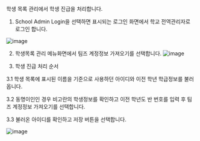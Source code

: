 학생 목록 관리에서 학생 진급을 처리합니다.

1. School Admin Login을 선택하면 표시되는 로그인 화면에서 학교 전역관리자로 로그인 합니다.
 
![image](https://user-images.githubusercontent.com/16409151/213897146-cc7f46e8-fb4f-4999-9b59-e5bf10629e37.png)

2. 학생목록 관리 메뉴화면에서 팀즈 계정정보 가져오기를 선택합니다.
![image](https://user-images.githubusercontent.com/16409151/213898913-373aa42b-7b60-46bf-9af9-07de83d9ee34.png)

3. 학생 진급 처리 순서
 
  3.1 학생 목록에 표시된 이름을 기준으로 사용하던 아이디와 이전 학년 학급정보를 불러옵니다. 

  3.2 동명이인인 경우 비고란의 학생정보를 확인하고 이전 학년도 반 번호를 입력 후 팀즈 계정정보 가져오기를 선택합니다.
  
  3.3 불러온 아이디를 확인하고 저장 버튼을 선택합니다.

![image](https://user-images.githubusercontent.com/16409151/213898946-81cd6941-d58b-498f-960c-417c7df250f9.png)



